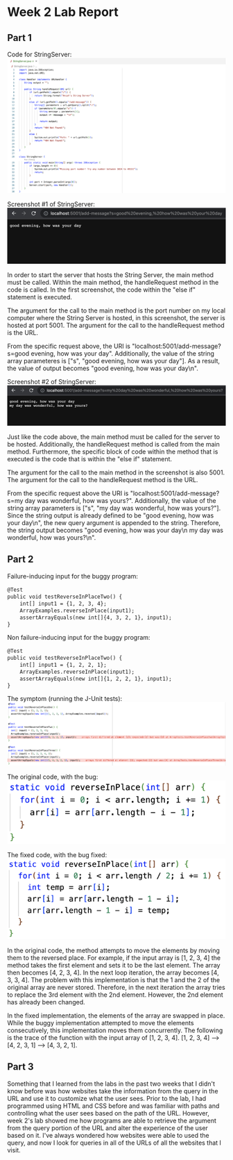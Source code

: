 # Week 2 Lab Report

## Part 1

Code for StringServer:
![Image](images/StringServerCode.png)

Screenshot #1 of StringServer:
![Image](images/StringServerDemo1.png)

In order to start the server that hosts the String Server, the main method must be called. Within the main method, the handleRequest method in the code is called. In the first screenshot, the code within the "else if" statement is executed.

The argument for the call to the main method is the port number on my local computer where the String Server is hosted, in this screenshot, the server is hosted at port 5001. The argument for the call to the handleRequest method is the URL. 

From the specific request above, the URI is "localhost:5001/add-message?s=good evening, how was your day". Additionally, the value of the string array parameteres is ["s", "good evening, how was your day"]. As a result, the value of output becomes "good evening, how was your day\n".

Screenshot #2 of StringServer:
![Image](images/StringServerDemo2.png)

Just like the code above, the main method must be called for the server to be hosted. Additionally, the handleRequest method is called from the main method. Furthermore, the specific block of code within the method that is executed is the code that is within the "else if" statement. 

The argument for the call to the main method in the screenshot is also 5001. The argument for the call to the handleRequest method is the URL. 

From the specific request above the URI is "localhost:5001/add-message?s=my day was wonderful, how was yours?". Additionally, the value of the string array parameters is ["s", "my day was wonderful, how was yours?"]. Since the string output is already defined to be "good evening, how was your day\n", the new query argument is appended to the string. Therefore, the string output becomes "good evening, how was your day\n my day was wonderful, how was yours?\n".

## Part 2

Failure-inducing input for the buggy program:
```
@Test
public void testReverseInPlaceTwo() {
    int[] input1 = {1, 2, 3, 4};
    ArrayExamples.reverseInPlace(input1);
    assertArrayEquals(new int[]{4, 3, 2, 1}, input1);
}
```

Non failure-inducing input for the buggy program:
```
@Test
public void testReverseInPlaceTwo() {
    int[] input1 = {1, 2, 2, 1};
    ArrayExamples.reverseInPlace(input1);
    assertArrayEquals(new int[]{1, 2, 2, 1}, input1);
}
```

The symptom (running the J-Unit tests):
![Image](images/TestSymptoms.png)

The original code, with the bug:  
![Image](images/PreFix.png)

The fixed code, with the bug fixed:  
![Image](images/PostFix.png)

In the original code, the method attempts to move the elements by moving them to the reversed place. For example, if the input array is [1, 2, 3, 4] the method takes the first element and sets it to be the last element. The array then becomes [4, 2, 3, 4]. In the next loop iteration, the array becomes [4, 3, 3, 4]. The problem with this implementation is that the 1 and the 2 of the original array are never stored. Therefore, in the next iteration the array tries to replace the 3rd element with the 2nd element. However, the 2nd element has already been changed. 

In the fixed implementation, the elements of the array are swapped in place. While the buggy implementation attempted to move the elements consecutively, this implementation moves them concurrently. The following is the trace of the function with the input array of [1, 2, 3, 4]. [1, 2, 3, 4] --> [4, 2, 3, 1] --> [4, 3, 2, 1].

## Part 3

Something that I learned from the labs in the past two weeks that I didn't know before was how websites take the information from the query in the URL and use it to customize what the user sees. Prior to the lab, I had programmed using HTML and CSS before and was familiar with paths and controlling what the user sees based on the path of the URL. However, week 2's lab showed me how programs are able to retrieve the argument from the query portion of the URL and alter the experience of the user based on it. I've always wondered how websites were able to used the query, and now I look for queries in all of the URLs of all the websites that I visit.  
